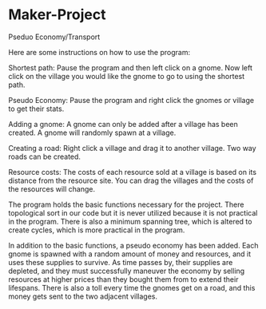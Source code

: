 Maker-Project
=============
Pseduo Economy/Transport

Here are some instructions on how to use the program:

Shortest path: Pause the program and then left click on a gnome. Now left click on the village you would like the gnome to go to using the shortest path.

Pseudo Economy: Pause the program and right click the gnomes or village to get their stats.

Adding a gnome: A gnome can only be added after a village has been created. A gnome will randomly spawn at a village.

Creating a road: Right click a village and drag it to another village. Two way roads can be created.

Resource costs: The costs of each resource sold at a village is based on its distance from the resource site. You can drag the villages and the costs of the resources will change.

The program holds the basic functions necessary for the project. There topological sort in our code but it is never utilized because it is not practical in the program. There is also a minimum spanning tree, which is altered to create cycles, which is more practical in the program.

In addition to the basic functions, a pseudo economy has been added. Each gnome is spawned with a random amount of money and resources, and it uses these supplies to survive. As time passes by, their supplies are depleted, and they must successfully maneuver the economy by selling resources at higher prices than they bought them from to extend their lifespans. There is also a toll every time the gnomes get on a road, and this money gets sent to the two adjacent villages.
